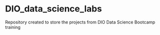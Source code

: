 # DIO_data_science_labs
Repository created to store the projects from DIO Data Science Bootcamp training
